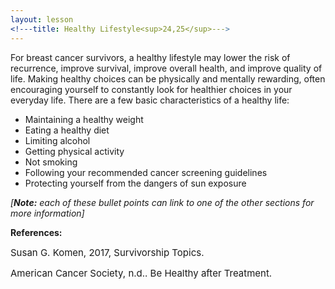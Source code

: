 ```yaml
---
layout: lesson
<!---title: Healthy Lifestyle<sup>24,25</sup>--->
---
```


For breast cancer survivors, a healthy lifestyle may lower the risk of recurrence, improve survival, improve overall health, and improve quality of life. Making healthy choices can be physically and mentally rewarding, often encouraging yourself to constantly look for healthier choices in your everyday life. There are a few basic characteristics of a healthy life:

* Maintaining a healthy weight
* Eating a healthy diet 
* Limiting alcohol
* Getting physical activity
* Not smoking
* Following your recommended cancer screening guidelines
* Protecting yourself from the dangers of sun exposure

*[**Note:** each of these bullet points can link to one of the other sections for more information]*

**References:**

<span style="font-size:15px;">Susan G. Komen, 2017, Survivorship Topics.</span>

<span style="font-size:15px;">American Cancer Society, n.d.. Be Healthy after Treatment.</span>
